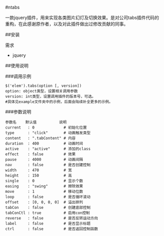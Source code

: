 #ntabs

一款jquery插件，用来实现各类图片幻灯及切换效果。是对公司tabs插件代码的重构，在此感谢原作者，以及对此插件做出过修改贡献的同事。

##安装

需求

- jquery

##使用说明

###调用示例

	$('elem').tabs(option [, version])
	option: object类型，设置相关调用参数
	version: int类型，设置调用插件的版本号，可选。
	#具体见example文件夹中的示例，后面会陆续补全更多的示例。

###参数说明

	参数名    默认值          说明
	current   : 0             # 初始化位置
	type      : "click"       # 动画触发类型
	content   : ".tabContent" # 内容
	duration  : 400           # 动画时间
	active    : "active"      # 添加的class
	effect    : false         # 效果
	pause     : 4000          # 动画间隔
	nav       : false         # 是否创建控制
	width     : 470           # 宽
	height    : 150           # 高
	single    : 0             # 显示个数
	easing    : "swing"       # 擦除效果
	move      : 1             # 移动位数
	loop      : false         # 是否循环滚动
	offset    : [0, 0, 0, 0]  # 溢出排列
	tabCon    : false         # 创建底部控制
	tabConCtl : true          # 启用con控制
	reverse   : false         # 是否反转运动方向
	label     : false         # 是否显示标题
	ctrl      : false         # 是否返回控制函数
